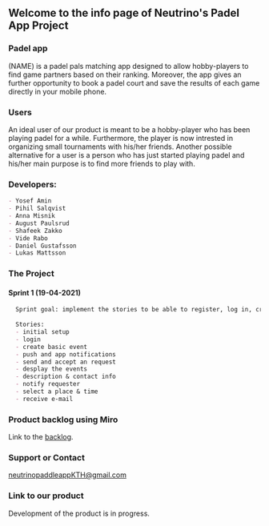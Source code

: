 ## Welcome to the info page of Neutrino's Padel App Project

### Padel app

(NAME) is a padel pals matching app designed to allow hobby-players to find game partners based on their ranking. 
Moreover, the app gives an further opportunity to book a padel court and save the results of each game directly in your mobile phone.

### Users
An ideal user of our product is meant to be a hobby-player who has been playing padel for a while.
Furthermore, the player is now intrested in organizing small tournaments with his/her friends. 
Another possible alternative for a user is a person who has just started playing padel and his/her main purpose is to find more friends to play with.

### Developers:

```markdown
- Yosef Amin
- Pihil Salqvist
- Anna Misnik
- August Paulsrud
- Shafeek Zakko
- Vide Rabo
- Daniel Gustafsson
- Lukas Mattsson
```

### The Project

#### Sprint 1 (19-04-2021)
```markdown
  Sprint goal: implement the stories to be able to register, log in, create a basic event and find buddies to play with
  
  Stories:
  - initial setup
  - login
  - create basic event
  - push and app notifications
  - send and accept an request
  - desplay the events
  - description & contact info
  - notify requester
  - select a place & time
  - receive e-mail
```

### Product backlog using Miro

Link to the [backlog](https://miro.com/app/board/o9J_lKYHyGQ=/).

### Support or Contact 

neutrinopaddleappKTH@gmail.com

### Link to our product

Development of the product is in progress. 

